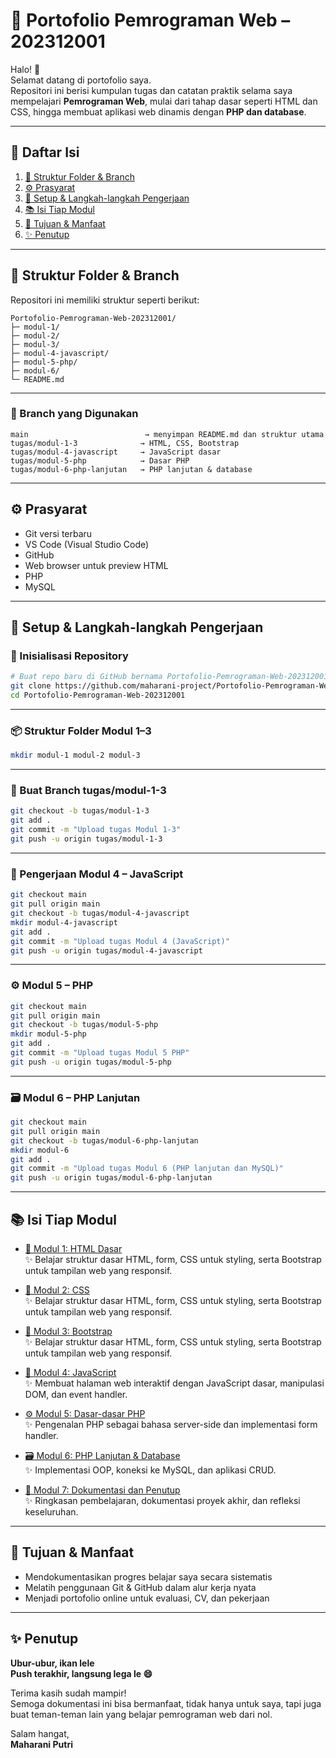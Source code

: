 # 📘 Portofolio Pemrograman Web – 202312001

Halo! 👋  
Selamat datang di portofolio saya.  
Repositori ini berisi kumpulan tugas dan catatan praktik selama saya mempelajari **Pemrograman Web**, mulai dari tahap dasar seperti HTML dan CSS, hingga membuat aplikasi web dinamis dengan **PHP dan database**.

---

## 📑 Daftar Isi

1. [📁 Struktur Folder & Branch](#-struktur-folder--branch)  
2. [⚙️ Prasyarat](#-prasyarat)  
3. [🚀 Setup & Langkah-langkah Pengerjaan](#-setup--langkah-langkah-pengerjaan)  
4. [📚 Isi Tiap Modul](#-isi-tiap-modul)  
5. [🎯 Tujuan & Manfaat](#-tujuan--manfaat)  
6. [✨ Penutup](#-penutup)  

---

## 📁 Struktur Folder & Branch

Repositori ini memiliki struktur seperti berikut:

```text
Portofolio-Pemrograman-Web-202312001/
├─ modul-1/
├─ modul-2/
├─ modul-3/
├─ modul-4-javascript/
├─ modul-5-php/
├─ modul-6/
└─ README.md
```

---

### 🔀 Branch yang Digunakan

```text
main                          → menyimpan README.md dan struktur utama  
tugas/modul-1-3              → HTML, CSS, Bootstrap  
tugas/modul-4-javascript     → JavaScript dasar  
tugas/modul-5-php            → Dasar PHP  
tugas/modul-6-php-lanjutan   → PHP lanjutan & database  
```

---

## ⚙️ Prasyarat

- Git versi terbaru  
- VS Code (Visual Studio Code)  
- GitHub  
- Web browser untuk preview HTML  
- PHP  
- MySQL  

---

## 🚀 Setup & Langkah-langkah Pengerjaan

### 🔧 Inisialisasi Repository

```bash
# Buat repo baru di GitHub bernama Portofolio-Pemrograman-Web-202312001
git clone https://github.com/maharani-project/Portofolio-Pemrograman-Web-202312001.git
cd Portofolio-Pemrograman-Web-202312001
```

---

### 📦 Struktur Folder Modul 1–3

```bash
mkdir modul-1 modul-2 modul-3
```

---

### 🌱 Buat Branch tugas/modul-1-3

```bash
git checkout -b tugas/modul-1-3
git add .
git commit -m "Upload tugas Modul 1-3"
git push -u origin tugas/modul-1-3
```

---

### 🧪 Pengerjaan Modul 4 – JavaScript

```bash
git checkout main
git pull origin main
git checkout -b tugas/modul-4-javascript
mkdir modul-4-javascript
git add .
git commit -m "Upload tugas Modul 4 (JavaScript)"
git push -u origin tugas/modul-4-javascript
```

---

### ⚙️ Modul 5 – PHP

```bash
git checkout main
git pull origin main
git checkout -b tugas/modul-5-php
mkdir modul-5-php
git add .
git commit -m "Upload tugas Modul 5 PHP"
git push -u origin tugas/modul-5-php
```

---

### 🗃️ Modul 6 – PHP Lanjutan

```bash
git checkout main
git pull origin main
git checkout -b tugas/modul-6-php-lanjutan
mkdir modul-6
git add .
git commit -m "Upload tugas Modul 6 (PHP lanjutan dan MySQL)"
git push -u origin tugas/modul-6-php-lanjutan
```

---

## 📚 Isi Tiap Modul

* [📄 Modul 1: HTML Dasar](https://github.com/maharani-project/Portofolio-Pemrograman-Web-202312001/tree/tugas/modul-1-3)  
  ✨ Belajar struktur dasar HTML, form, CSS untuk styling, serta Bootstrap untuk tampilan web yang responsif.

* [📄 Modul 2: CSS](https://github.com/maharani-project/Portofolio-Pemrograman-Web-202312001/tree/tugas/modul-1-3)  
  ✨ Belajar struktur dasar HTML, form, CSS untuk styling, serta Bootstrap untuk tampilan web yang responsif.

* [📄 Modul 3: Bootstrap](https://github.com/maharani-project/Portofolio-Pemrograman-Web-202312001/tree/tugas/modul-1-3)  
  ✨ Belajar struktur dasar HTML, form, CSS untuk styling, serta Bootstrap untuk tampilan web yang responsif.

* [🧠 Modul 4: JavaScript](https://github.com/maharani-project/Portofolio-Pemrograman-Web-202312001/tree/tugas/modul-4-javascript)  
  ✨ Membuat halaman web interaktif dengan JavaScript dasar, manipulasi DOM, dan event handler.

* [⚙️ Modul 5: Dasar-dasar PHP](https://github.com/maharani-project/Portofolio-Pemrograman-Web-202312001/tree/tugas/modul-5-php)  
  ✨ Pengenalan PHP sebagai bahasa server-side dan implementasi form handler.

* [🗃️ Modul 6: PHP Lanjutan & Database](https://github.com/maharani-project/Portofolio-Pemrograman-Web-202312001/tree/tugas/modul-6-php-lanjutan)  
  ✨ Implementasi OOP, koneksi ke MySQL, dan aplikasi CRUD.

* [📝 Modul 7: Dokumentasi dan Penutup](https://github.com/maharani-project/Portofolio-Pemrograman-Web-202312001/blob/main/README.md)  
  ✨ Ringkasan pembelajaran, dokumentasi proyek akhir, dan refleksi keseluruhan.

---

## 🎯 Tujuan & Manfaat

- Mendokumentasikan progres belajar saya secara sistematis  
- Melatih penggunaan Git & GitHub dalam alur kerja nyata  
- Menjadi portofolio online untuk evaluasi, CV, dan pekerjaan  

---

## ✨ Penutup

**Ubur-ubur, ikan lele**  
**Push terakhir, langsung lega le 😄**  

Terima kasih sudah mampir!  
Semoga dokumentasi ini bisa bermanfaat, tidak hanya untuk saya, tapi juga buat teman-teman lain yang belajar pemrograman web dari nol.

Salam hangat,  
**Maharani Putri**

